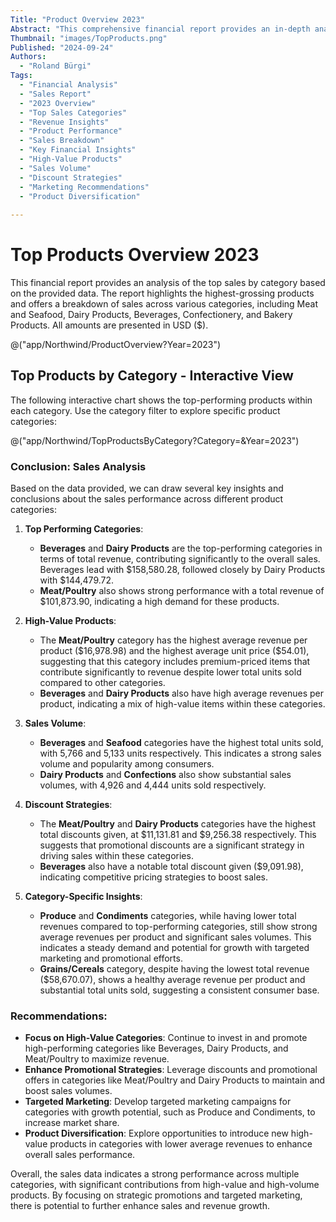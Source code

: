 ```yaml
---
Title: "Product Overview 2023"
Abstract: "This comprehensive financial report provides an in-depth analysis of the top sales by category for the year 2023. It highlights the highest-grossing products and offers a detailed breakdown of sales across various categories, including Meat and Seafood, Dairy Products, Beverages, Confectionery, and Bakery Products. The report presents all financial amounts in USD ($)."
Thumbnail: "images/TopProducts.png"
Published: "2024-09-24"
Authors:
  - "Roland Bürgi"
Tags:
  - "Financial Analysis"
  - "Sales Report"
  - "2023 Overview"
  - "Top Sales Categories"
  - "Revenue Insights"
  - "Product Performance"
  - "Sales Breakdown"
  - "Key Financial Insights"
  - "High-Value Products"
  - "Sales Volume"
  - "Discount Strategies"
  - "Marketing Recommendations"
  - "Product Diversification"
 
---
```


<style>
    .product-overview-table {
        margin-bottom: 20px;
    }

    .product-overview-key-insights table {
        border: 1px solid #eee;
        border-radius: 8px;
    }

    .product-overview-key-insights table tr {
        border: none;
    }

    .product-overview-key-insights table th {
        background: #eee;
    }

    .product-overview-key-insights table th,
    .product-overview-key-insights table td {
        border: none;
    }

    .product-overview-key-insights table th:first-child,
    .product-overview-key-insights table td:first-child {
        border-right: 1px solid #eee;
    }

</style>

# Top Products Overview 2023

This financial report provides an analysis of the top sales by category based on the provided data. The report highlights the highest-grossing products and offers a breakdown of sales across various categories, including Meat and Seafood, Dairy Products, Beverages, Confectionery, and Bakery Products. All amounts are presented in USD ($).

<div class="product-overview-table">

@("app/Northwind/ProductOverview?Year=2023")

</div>

## Top Products by Category - Interactive View

The following interactive chart shows the top-performing products within each category. Use the category filter to explore specific product categories:

@("app/Northwind/TopProductsByCategory?Category=&Year=2023")

### Conclusion: Sales Analysis

Based on the data provided, we can draw several key insights and conclusions about the sales performance across different product categories:

1. **Top Performing Categories**:
   - **Beverages** and **Dairy Products** are the top-performing categories in terms of total revenue, contributing significantly to the overall sales. Beverages lead with \$158,580.28, followed closely by Dairy Products with \$144,479.72.
   - **Meat/Poultry** also shows strong performance with a total revenue of \$101,873.90, indicating a high demand for these products.

2. **High-Value Products**:
   - The **Meat/Poultry** category has the highest average revenue per product (\$16,978.98) and the highest average unit price (\$54.01), suggesting that this category includes premium-priced items that contribute significantly to revenue despite lower total units sold compared to other categories.
   - **Beverages** and **Dairy Products** also have high average revenues per product, indicating a mix of high-value items within these categories.

3. **Sales Volume**:
   - **Beverages** and **Seafood** categories have the highest total units sold, with 5,766 and 5,133 units respectively. This indicates a strong sales volume and popularity among consumers.
   - **Dairy Products** and **Confections** also show substantial sales volumes, with 4,926 and 4,444 units sold respectively.

4. **Discount Strategies**:
   - The **Meat/Poultry** and **Dairy Products** categories have the highest total discounts given, at \$11,131.81 and \$9,256.38 respectively. This suggests that promotional discounts are a significant strategy in driving sales within these categories.
   - **Beverages** also have a notable total discount given (\$9,091.98), indicating competitive pricing strategies to boost sales.

5. **Category-Specific Insights**:
   - **Produce** and **Condiments** categories, while having lower total revenues compared to top-performing categories, still show strong average revenues per product and significant sales volumes. This indicates a steady demand and potential for growth with targeted marketing and promotional efforts.
   - **Grains/Cereals** category, despite having the lowest total revenue (\$58,670.07), shows a healthy average revenue per product and substantial total units sold, suggesting a consistent consumer base.

### Recommendations:
- **Focus on High-Value Categories**: Continue to invest in and promote high-performing categories like Beverages, Dairy Products, and Meat/Poultry to maximize revenue.
- **Enhance Promotional Strategies**: Leverage discounts and promotional offers in categories like Meat/Poultry and Dairy Products to maintain and boost sales volumes.
- **Targeted Marketing**: Develop targeted marketing campaigns for categories with growth potential, such as Produce and Condiments, to increase market share.
- **Product Diversification**: Explore opportunities to introduce new high-value products in categories with lower average revenues to enhance overall sales performance.

Overall, the sales data indicates a strong performance across multiple categories, with significant contributions from high-value and high-volume products. By focusing on strategic promotions and targeted marketing, there is potential to further enhance sales and revenue growth.
